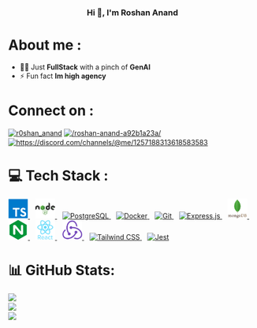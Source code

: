<h3 align="center">Hi 👋, I'm Roshan Anand</h1>

# About me :

- 🙋🏽 Just **FullStack** with a pinch of **GenAI**
- ⚡ Fun fact **Im high agency**

# Connect on :

<p align="left" >
<a href="https://twitter.com/r0shan_anand" target="blank"><img align="center" src="https://raw.githubusercontent.com/rahuldkjain/github-profile-readme-generator/master/src/images/icons/Social/twitter.svg" alt="r0shan_anand" height="30" width="40" /></a>
<a href="https://linkedin.com/in/roshan-anand-a92b1a23a/" target="blank"><img align="center" src="https://raw.githubusercontent.com/rahuldkjain/github-profile-readme-generator/master/src/images/icons/Social/linked-in-alt.svg" alt="/roshan-anand-a92b1a23a/" height="30" width="60" /></a>
<a href="https://discord.gg/https://discord.com/channels/@me/1257188313618583583" target="blank"><img align="center" src="https://raw.githubusercontent.com/rahuldkjain/github-profile-readme-generator/master/src/images/icons/Social/discord.svg" alt="https://discord.com/channels/@me/1257188313618583583" height="30" width="40" /></a>
</p>

# 💻 Tech Stack :

<p align="left">
  <a href="https://www.typescriptlang.org/" target="_blank" rel="noreferrer">
    <img src="https://raw.githubusercontent.com/devicons/devicon/master/icons/typescript/typescript-original.svg"
         alt="TypeScript" width="40" height="40" />
  </a>&ensp;
  <a href="https://nodejs.org" target="_blank" rel="noreferrer">
    <img src="https://raw.githubusercontent.com/devicons/devicon/master/icons/nodejs/nodejs-original-wordmark.svg"
         alt="Node.js" width="40" height="40" />
  </a>&ensp;
  <a href="https://www.postgresql.org/" target="_blank" rel="noreferrer">
    <img src="https://cdn.jsdelivr.net/gh/devicons/devicon/icons/postgresql/postgresql-original.svg"
         alt="PostgreSQL" width="40" height="40" />
  </a>&ensp;
  <a href="https://www.docker.com/" target="_blank" rel="noreferrer">
    <img src="https://cdn.jsdelivr.net/gh/devicons/devicon/icons/docker/docker-plain-wordmark.svg"
         alt="Docker" width="40" height="40" />
  </a>&ensp;
  <a href="https://git-scm.com/" target="_blank" rel="noreferrer">
    <img src="https://www.vectorlogo.zone/logos/git-scm/git-scm-icon.svg"
         alt="Git" width="40" height="40" />
  </a>&ensp;
  <a href="https://expressjs.com/" target="_blank" rel="noreferrer">
    <img src="https://cdn.jsdelivr.net/gh/devicons/devicon/icons/express/express-original.svg"
         alt="Express.js" width="40" height="40" />
  </a>&ensp;
  <a href="https://www.mongodb.com/" target="_blank" rel="noreferrer">
    <img src="https://raw.githubusercontent.com/devicons/devicon/master/icons/mongodb/mongodb-original-wordmark.svg"
         alt="MongoDB" width="40" height="40" />
  </a>&ensp;
  <a href="https://nginx.org/" target="_blank" rel="noreferrer">
    <img src="https://raw.githubusercontent.com/devicons/devicon/master/icons/nginx/nginx-original.svg"
         alt="Nginx" width="40" height="40" />
  </a>&ensp;
  <a href="https://reactjs.org/" target="_blank" rel="noreferrer">
    <img src="https://raw.githubusercontent.com/devicons/devicon/master/icons/react/react-original-wordmark.svg"
         alt="React" width="40" height="40" />
  </a>&ensp;
  <a href="https://redux.js.org/" target="_blank" rel="noreferrer">
    <img src="https://raw.githubusercontent.com/devicons/devicon/master/icons/redux/redux-original.svg"
         alt="Redux" width="40" height="40" />
  </a>&ensp;
  <a href="https://tailwindcss.com/" target="_blank" rel="noreferrer">
    <img src="https://www.vectorlogo.zone/logos/tailwindcss/tailwindcss-icon.svg"
         alt="Tailwind CSS" width="40" height="40" />
  </a>&ensp;
  <a href="https://jestjs.io/" target="_blank" rel="noreferrer">
    <img src="https://www.vectorlogo.zone/logos/jestjsio/jestjsio-icon.svg"
         alt="Jest" width="40" height="40" />
  </a>
</p>

# 📊 GitHub Stats:

![](https://github-readme-stats.vercel.app/api?username=Roshan-anand&theme=dark&hide_border=false&include_all_commits=true&count_private=true)<br/>
![](https://github-readme-streak-stats.herokuapp.com/?user=Roshan-anand&theme=dark&hide_border=false)<br/>
![](https://github-readme-stats.vercel.app/api/top-langs/?username=Roshan-anand&theme=dark&hide_border=false&include_all_commits=true&count_private=true&layout=compact)
